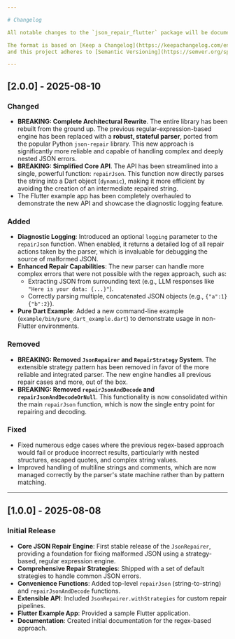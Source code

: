 ```yaml
---

# Changelog

All notable changes to the `json_repair_flutter` package will be documented in this file.

The format is based on [Keep a Changelog](https://keepachangelog.com/en/1.0.0/),
and this project adheres to [Semantic Versioning](https://semver.org/spec/v2.0.0.html).

---
```


## [2.0.0] - 2025-08-10

### Changed

-   **BREAKING: Complete Architectural Rewrite**. The entire library has been rebuilt from the ground up. The previous regular-expression-based engine has been replaced with a **robust, stateful parser**, ported from the popular Python `json-repair` library. This new approach is significantly more reliable and capable of handling complex and deeply nested JSON errors.
-   **BREAKING: Simplified Core API**. The API has been streamlined into a single, powerful function: `repairJson`. This function now directly parses the string into a Dart object (`dynamic`), making it more efficient by avoiding the creation of an intermediate repaired string.
-   The Flutter example app has been completely overhauled to demonstrate the new API and showcase the diagnostic logging feature.

### Added

-   **Diagnostic Logging**: Introduced an optional `logging` parameter to the `repairJson` function. When enabled, it returns a detailed log of all repair actions taken by the parser, which is invaluable for debugging the source of malformed JSON.
-   **Enhanced Repair Capabilities**: The new parser can handle more complex errors that were not possible with the regex approach, such as:
    -   Extracting JSON from surrounding text (e.g., LLM responses like `"Here is your data: {...}"`).
    -   Correctly parsing multiple, concatenated JSON objects (e.g., `{"a":1}{"b":2}`).
-   **Pure Dart Example**: Added a new command-line example (`example/bin/pure_dart_example.dart`) to demonstrate usage in non-Flutter environments.

### Removed

-   **BREAKING: Removed `JsonRepairer` and `RepairStrategy` System**. The extensible strategy pattern has been removed in favor of the more reliable and integrated parser. The new engine handles all previous repair cases and more, out of the box.
-   **BREAKING: Removed `repairJsonAndDecode` and `repairJsonAndDecodeOrNull`**. This functionality is now consolidated within the main `repairJson` function, which is now the single entry point for repairing and decoding.

### Fixed

-   Fixed numerous edge cases where the previous regex-based approach would fail or produce incorrect results, particularly with nested structures, escaped quotes, and complex string values.
-   Improved handling of multiline strings and comments, which are now managed correctly by the parser's state machine rather than by pattern matching.

---

## [1.0.0] - 2025-08-08

### Initial Release

-   **Core JSON Repair Engine**: First stable release of the `JsonRepairer`, providing a foundation for fixing malformed JSON using a strategy-based, regular expression engine.
-   **Comprehensive Repair Strategies**: Shipped with a set of default strategies to handle common JSON errors.
-   **Convenience Functions**: Added top-level `repairJson` (string-to-string) and `repairJsonAndDecode` functions.
-   **Extensible API**: Included `JsonRepairer.withStrategies` for custom repair pipelines.
-   **Flutter Example App**: Provided a sample Flutter application.
-   **Documentation**: Created initial documentation for the regex-based approach.